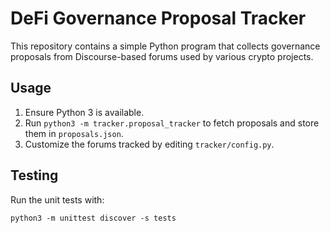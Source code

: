 # DeFi Governance Proposal Tracker

This repository contains a simple Python program that collects governance
proposals from Discourse-based forums used by various crypto projects.

## Usage

1. Ensure Python 3 is available.
2. Run `python3 -m tracker.proposal_tracker` to fetch proposals and store them
   in `proposals.json`.
3. Customize the forums tracked by editing `tracker/config.py`.

## Testing

Run the unit tests with:

```
python3 -m unittest discover -s tests
```
